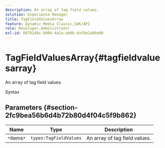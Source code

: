 ```yaml
---
description: An array of tag field values.
solution: Experience Manager
title: TagFieldValuesArray
feature: Dynamic Media Classic,SDK/API
role: Developer,Administrator
exl-id: 68762d4c-b006-4a1a-ab0b-dafde2ab0a80
---
```

# TagFieldValuesArray{#tagfieldvaluesarray}

An array of tag field values.

 Syntax 

## Parameters {#section-2fc9bea56b6d4b72b80d4f04c5f9b862}

|  Name  | Type  | Description  |
|---|---|---|
|  `*`items`*`  | `types:TagFieldValues`  | An array of tag field values.  |
